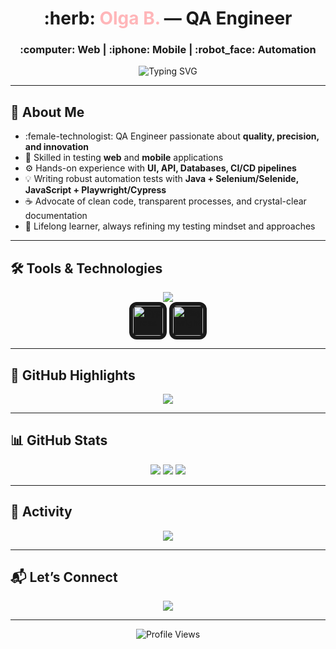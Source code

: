 <h1 align="center">
  :herb: <span style="color:#FFB6B9;">Olga B.</span> — QA Engineer
</h1>
<h3 align="center">
  :computer: Web | :iphone: Mobile | :robot_face: Automation
</h3>
<p align="center">
  <img src="https://readme-typing-svg.herokuapp.com?font=Fira+Code&size=22&duration=3000&pause=600&color=49B6A7&center=true&vCenter=true&width=700&lines=Turning+testing+into+an+art;Bridging+quality+and+innovation;Automation+with+style;Quality+is+not+a+goal,+it's+a+habit" alt="Typing SVG" />
</p>

---
## :dizzy: About Me
- :female-technologist: QA Engineer passionate about **quality, precision, and innovation**  
- :jigsaw: Skilled in testing **web** and **mobile** applications  
- :gear: Hands-on experience with **UI, API, Databases, CI/CD pipelines**  
- :bulb: Writing robust automation tests with **Java + Selenium/Selenide, JavaScript + Playwright/Cypress**  
- :coffee: Advocate of clean code, transparent processes, and crystal-clear documentation  
- :seedling: Lifelong learner, always refining my testing mindset and approaches  

---
## :hammer_and_wrench: Tools & Technologies
<div align="center">
  <!-- Основные иконки -->
  <img src="https://skillicons.dev/icons?i=java,javascript,python,selenium,postman,git,idea,maven,gradle,jira,mysql,postgres,jenkins,swagger&perline=7" />
  <br/>
  <!-- Кастомные: Cypress и Playwright -->
  <img src="https://raw.githubusercontent.com/cypress-io/cypress/develop/assets/cypress-logo-dark.svg" 
       alt="Cypress" width="48" height="48" 
       style="background:#1A1A1A; padding:6px; border-radius:12px;"/>
  <img src="https://playwright.dev/img/playwright-logo.svg" 
       alt="Playwright" width="48" height="48" 
       style="background:#1A1A1A; padding:6px; border-radius:12px;"/>
</div>

---
## :cherry_blossom: GitHub Highlights
<div align="center">
  <img src="https://github-profile-trophy.vercel.app/?username=olgabwro&theme=flat&title=Commits,Repositories,PullRequest,Stars,Followers&margin-w=5&margin-h=5&no-frame=true&no-bg=true&column=5" />
</div>

---
## :bar_chart: GitHub Stats
<div align="center">
  <img src="https://github-readme-stats.vercel.app/api?username=olgabwro&show_icons=true&title_color=49B6A7&icon_color=FFB6B9&text_color=ffffff&bg_color=1A1A1A&hide_border=true" />
  <img src="https://github-readme-streak-stats.herokuapp.com/?user=olgabwro&ring=49B6A7&fire=FFB6B9&currStreakLabel=FFB6B9&sideNums=ffffff&sideLabels=ffffff&dates=bbbbbb&hide_border=true&background=1A1A1A" />
  <img src="https://github-readme-stats.vercel.app/api/top-langs/?username=olgabwro&layout=compact&title_color=49B6A7&text_color=ffffff&bg_color=1A1A1A&hide_border=true" />
</div>

---
## :herb: Activity
<div align="center">
  <img src="https://github-readme-activity-graph.vercel.app/graph?username=olgabwro&bg_color=1A1A1A&color=49B6A7&line=FFB6B9&point=FFFFFF&area=true&hide_border=true" />
</div>

---
## :mailbox_with_mail: Let’s Connect
<p align="center">
  <a href="https://www.linkedin.com/in/olgabw/"><img src="https://img.shields.io/badge/LinkedIn-0A66C2?style=for-the-badge&logo=linkedin&logoColor=white"/></a>
</p>

---
<div align="center">
  <img src="https://komarev.com/ghpvc/?username=olgabwro&style=for-the-badge&color=49B6A7" alt="Profile Views" />
</div>
